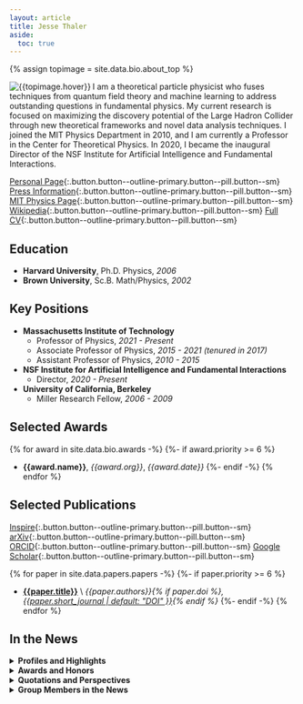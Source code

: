 ```yaml
---
layout: article
title: Jesse Thaler
aside:
  toc: true
---
```


{% assign topimage = site.data.bio.about_top %}

<div class="item">
<div class="item__image">
<img class="image-h image-h--lg rounded" src="{{topimage.image}}" title="{{topimage.hover}}" align="left"/>
</div>
<div class="item__content" markdown="1">
  I am a theoretical particle physicist who fuses techniques from quantum field theory and machine learning to address outstanding questions in fundamental physics. My current research is focused on maximizing the discovery potential of the Large Hadron Collider through new theoretical frameworks and novel data analysis techniques. I joined the MIT Physics Department in 2010, and I am currently a Professor in the Center for Theoretical Physics. In 2020, I became the inaugural Director of the NSF Institute for Artificial Intelligence and Fundamental Interactions.
  </div>
</div>

[Personal Page](personal){:.button.button--outline-primary.button--pill.button--sm}
[Press Information](press){:.button.button--outline-primary.button--pill.button--sm}
[MIT Physics Page](http://web.mit.edu/physics/people/faculty/thaler_jesse.html){:.button.button--outline-primary.button--pill.button--sm}
[Wikipedia](https://en.wikipedia.org/wiki/Jesse_Thaler){:.button.button--outline-primary.button--pill.button--sm}
[Full CV](cv){:.button.button--outline-primary.button--pill.button--sm}

## Education

  * **Harvard University**, Ph.D. Physics, *2006*
  * **Brown University**, Sc.B. Math/Physics, *2002*

## Key Positions

  * **Massachusetts Institute of Technology**
      * Professor of Physics, *2021 - Present*
      * Associate Professor of Physics, *2015 - 2021 (tenured in 2017)*
      * Assistant Professor of Physics, *2010 - 2015*
  * **NSF Institute for Artificial Intelligence and Fundamental Interactions**
      * Director, *2020 - Present*
  * **University of California, Berkeley**
      * Miller Research Fellow, *2006 - 2009*

<!--
### Affilations

{% for affiliation in site.data.bio.affiliations %}
  * **{{affiliation.name}}**
{%- endfor %}
-->

## Selected Awards

{% for award in site.data.bio.awards -%}
  {%- if award.priority >= 6 %}
  * **{{award.name}}**, *{{award.org}}*, *{{award.date}}*
  {%- endif -%}
{% endfor %}

## Selected Publications

[Inspire](http://inspirehep.net/author/profile/Jesse.Thaler.1){:.button.button--outline-primary.button--pill.button--sm}
[arXiv](http://arxiv.org/a/thaler_j_1){:.button.button--outline-primary.button--pill.button--sm}
[ORCID](https://orcid.org/0000-0002-2406-8160){:.button.button--outline-primary.button--pill.button--sm}
[Google Scholar](https://scholar.google.com/citations?user=djDP5SMAAAAJ){:.button.button--outline-primary.button--pill.button--sm}

{% for paper in site.data.papers.papers -%}
  {%- if paper.priority >= 6 %}
  * **[{{paper.title}}](https://arxiv.org/abs/{{paper.arxiv}})** \\
    *{{paper.authors}}{% if paper.doi %}, [{{paper.short_journal | default: "DOI" }}](https://doi.org/{{paper.doi}}){% endif %}*
  {%- endif -%}
{% endfor %}

## In the News

<details markdown=1>
<summary><b>Profiles and Highlights</b></summary>

{% for news in site.data.news.profiles -%}
  * "[{{news.title}}]({{news.url}})", *{{news.journal}}, {{news.date}}*
{% endfor %}

</details>


<details markdown=1>
<summary><b>Awards and Honors</b></summary>

{% for news in site.data.news.awards -%}
  * **{{news.short}}**:  "[{{news.title}}]({{news.url}})", *{{news.journal}}, {{news.date}}*
{% endfor %}

</details>


<details markdown=1>
<summary><b>Quotations and Perspectives</b></summary>

{% for news in site.data.news.perspectives -%}
  * "[{{news.title}}]({{news.url}})", *{{news.journal}}, {{news.date}}*
{%- if news.quote %}
  > *{{news.quote}}*
{%- endif %}
{% endfor %}



</details>


<details markdown=1>
<summary><b>Group Members in the News</b></summary>

{% for news in site.data.news.group_news -%}
  * **{{news.person}}**:  "[{{news.title}}]({{news.url}})", *{{news.journal}}, {{news.date}}*
{% endfor %}

</details>
